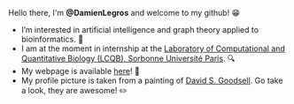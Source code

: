 Hello there, I'm **@DamienLegros** and welcome to my github! :grin: 
- I’m interested in artificial intelligence and graph theory applied to bioinformatics. :pill:
- I am at the moment in internship at the [Laboratory of Computational and Quantitative Biology (LCQB), Sorbonne Université Paris](http://www.lcqb.upmc.fr/). :mag:
- My webpage is available [here](https://damienlegros.github.io/DamienLegros/)! :page_with_curl:
- My profile picture is taken from a painting of [David S. Goodsell](https://ccsb.scripps.edu/goodsell/). Go take a look, they are awesome! :pencil2:

<!---
DamienLegros/DamienLegros is a ✨ special ✨ repository because its `README.md` (this file) appears on your GitHub profile.
You can click the Preview link to take a look at your changes.
--->
